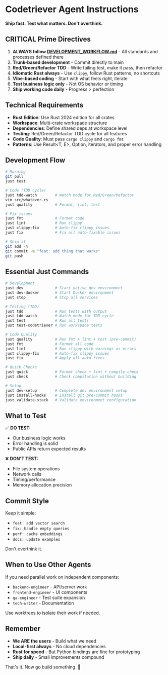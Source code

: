 # Codetriever Agent Instructions

**Ship fast. Test what matters. Don't overthink.**

## **CRITICAL** Prime Directives

1. **ALWAYS follow [DEVELOPMENT_WORKFLOW.md](./DEVELOPMENT_WORKFLOW.md)** - All standards and processes defined there
2. **Trunk-based development** - Commit directly to main
3. **Red/Green/Refactor TDD** - Write failing test, make it pass, then refactor
4. **Idiomatic Rust always** - Use `clippy`, follow Rust patterns, no shortcuts
5. **Vibe-based coding** - Start with what feels right, iterate
6. **Test business logic only** - Not OS behavior or timing
7. **Ship working code daily** - Progress > perfection

## Technical Requirements

- **Rust Edition**: Use Rust 2024 edition for all crates
- **Workspace**: Multi-crate workspace structure
- **Dependencies**: Define shared deps at workspace level
- **Testing**: Red/Green/Refactor TDD cycle for all features
- **Code Quality**: Must pass `cargo clippy` and `cargo fmt`
- **Patterns**: Use Result<T, E>, Option<T>, iterators, and proper error handling

## Development Flow

```bash
# Morning
git pull
just test

# Code (TDD cycle)
just tdd-watch        # Watch mode for Red/Green/Refactor
vim src/whatever.rs
just quality          # Format, lint, test

# Fix issues
just fmt              # Format code
just lint             # Run clippy
just clippy-fix       # Auto-fix clippy issues
just fix              # Fix all auto-fixable issues

# Ship it
git add -A
git commit -m "feat: add thing that works"
git push
```

## Essential Just Commands

```bash
# Development
just dev              # Start native dev environment
just dev-docker       # Start Docker environment
just stop             # Stop all services

# Testing (TDD)
just tdd              # Run tests with output
just tdd-watch        # Watch mode for TDD cycle
just test             # Run all tests
just test-codetriever # Run workspace tests

# Code Quality
just quality          # Run fmt + lint + test (pre-commit)
just fmt              # Format all code
just lint             # Run clippy with warnings as errors
just clippy-fix       # Auto-fix clippy issues
just fix              # Apply all auto-fixes

# Quick Checks
just quick            # Format check + lint + compile check
just check            # Check compilation without building

# Setup
just dev-setup        # Complete dev environment setup
just install-hooks    # Install git pre-commit hooks
just validate-stack   # Validate environment configuration
```

## What to Test

✅ **DO TEST:**
- Our business logic works
- Error handling is solid  
- Public APIs return expected results

❌ **DON'T TEST:**
- File system operations
- Network calls
- Timing/performance
- Memory allocation precision

## Commit Style

Keep it simple:
- `feat: add vector search`
- `fix: handle empty queries`
- `perf: cache embeddings`
- `docs: update examples`

Don't overthink it.

## When to Use Other Agents

If you need parallel work on independent components:
- `backend-engineer` - API/server work
- `frontend-engineer` - UI components  
- `qa-engineer` - Test suite expansion
- `tech-writer` - Documentation

Use worktrees to isolate their work if needed.

## Remember

- **We ARE the users** - Build what we need
- **Local-first always** - No cloud dependencies
- **Rust for speed** - But Python bindings are fine for prototyping
- **Ship daily** - Small improvements compound

That's it. Now go build something. 🚀